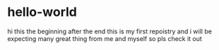 # hello-world
hi this the beginning after the end 
this is my first repoistry and i will be expecting many great thing from me and myself 
so pls check it out
